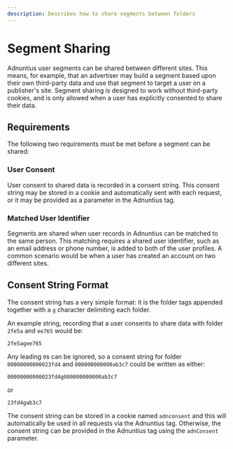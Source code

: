 ```yaml
---
description: Describes how to share segments between folders
---
```


# Segment Sharing

Adnuntius user segments can be shared between different sites. This means, for example, that an advertiser may build a segment based upon their own third-party data and use that segment to target a user on a publisher's site. Segment sharing is designed to work without third-party cookies, and is only allowed when a user has explicitly consented to share their data.

## Requirements

The following two requirements must be met before a segment can be shared:

### User Consent

User consent to shared data is recorded in a consent string. This consent string may be stored in a cookie and automatically sent with each request, or it may be provided as a parameter in the Adnuntius tag.

### Matched User Identifier

Segments are shared when user records in Adnuntius can be matched to the same person. This matching requires a shared user identifier, such as an email address or phone number, is added to both of the user profiles. A common scenario would be when a user has created an account on two different sites.

## Consent String Format

The consent string has a very simple format: it is the folder tags appended together with a `g` character delimiting each folder.

An example string, recording that a user consents to share data with folder `2fe5a` and `ee765` would be:

```
2fe5agee765
```

Any leading `0`s can be ignored, so a consent string for folder `00000000000023fd4` and `000000000000ab3c7` could be written as either:

```
00000000000023fd4g000000000000ab3c7
```

or

```
23fd4gab3c7
```

The consent string can be stored in a cookie named `adnconsent` and this will automatically be used in all requests via the Adnuntius tag. Otherwise, the consent string can be provided in the Adnuntius tag using the `adnConsent` parameter.


